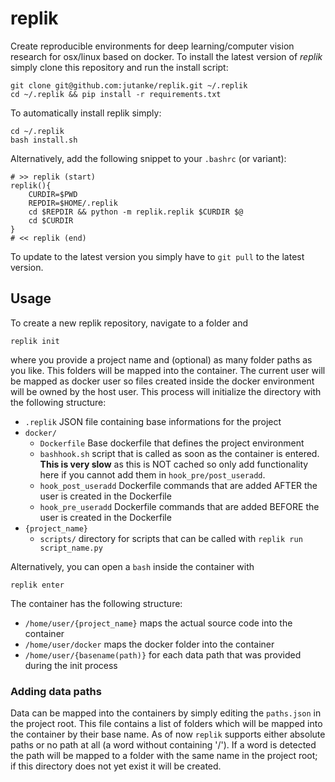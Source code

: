 # replik
Create reproducible environments for deep learning/computer vision research for osx/linux based on docker.
To install the latest version of _replik_ simply clone this repository and run the install script:
```
git clone git@github.com:jutanke/replik.git ~/.replik
cd ~/.replik && pip install -r requirements.txt
```
To automatically install replik simply:
```
cd ~/.replik
bash install.sh
```
Alternatively, add the following snippet to your `.bashrc` (or variant):
```shell
# >> replik (start)
replik(){
    CURDIR=$PWD
    REPDIR=$HOME/.replik
    cd $REPDIR && python -m replik.replik $CURDIR $@
    cd $CURDIR
}
# << replik (end)
```

To update to the latest version you simply have to `git pull` to the latest version.

## Usage
To create a new replik repository, navigate to a folder and
```
replik init
```
where you provide a project name and (optional) as many folder paths as you like.
This folders will be mapped into the container.
The current user will be mapped as docker user so files created inside the docker environment will be owned by the host user.
This process will initialize the directory with the following structure:
* `.replik` JSON file containing base informations for the project
* `docker/`
  * `Dockerfile` Base dockerfile that defines the project environment
  * `bashhook.sh` script that is called as soon as the container is entered. **This is very slow** as this is NOT cached so only add functionality here if you cannot add them in `hook_pre/post_useradd`.
  * `hook_post_useradd` Dockerfile commands that are added AFTER the user is created in the Dockerfile
  * `hook_pre_useradd` Dockerfile commands that are added BEFORE the user is created in the Dockerfile
* `{project_name}`
  * `scripts/` directory for scripts that can be called with `replik run script_name.py`
  
Alternatively, you can open a `bash` inside the container with
```
replik enter
```

The container has the following structure:
* `/home/user/{project_name}` maps the actual source code into the container
* `/home/user/docker` maps the docker folder into the container
* `/home/user/{basename(path)}` for each data path that was provided during the init process

### Adding data paths
Data can be mapped into the containers by simply editing the `paths.json` in the project root.
This file contains a list of folders which will be mapped into the container by their base name.
As of now `replik` supports either absolute paths or no path at all (a word without containing '/'). If a word is detected the path will be mapped to a folder with the same name in the project root; if this directory does not yet exist it will be created.

